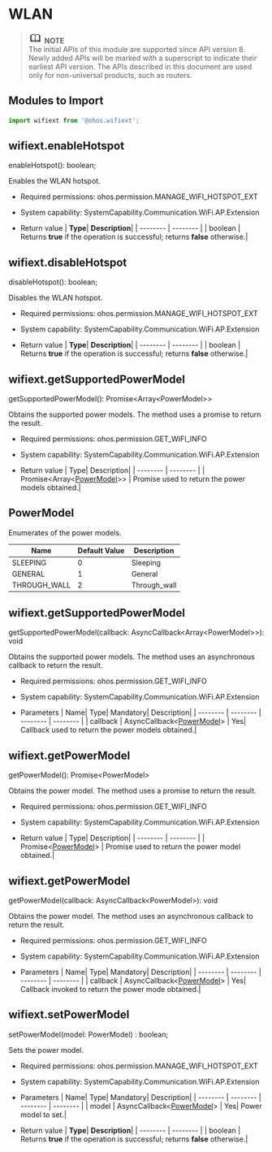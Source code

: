 # WLAN

> ![icon-note.gif](public_sys-resources/icon-note.gif) **NOTE**<br/>
> The initial APIs of this module are supported since API version 8. Newly added APIs will be marked with a superscript to indicate their earliest API version.
The APIs described in this document are used only for non-universal products, such as routers.


## Modules to Import

```js
import wifiext from '@ohos.wifiext';
```

## wifiext.enableHotspot

enableHotspot(): boolean;

Enables the WLAN hotspot.

- Required permissions:
  ohos.permission.MANAGE_WIFI_HOTSPOT_EXT

- System capability:
  SystemCapability.Communication.WiFi.AP.Extension

- Return value
  | **Type**| **Description**|
  | -------- | -------- |
  | boolean | Returns **true** if the operation is successful; returns **false** otherwise.|


## wifiext.disableHotspot

disableHotspot(): boolean;

Disables the WLAN hotspot.

- Required permissions:
  ohos.permission.MANAGE_WIFI_HOTSPOT_EXT

- System capability:
  SystemCapability.Communication.WiFi.AP.Extension

- Return value
  | **Type**| **Description**|
  | -------- | -------- |
  | boolean | Returns **true** if the operation is successful; returns **false** otherwise.|


## wifiext.getSupportedPowerModel

getSupportedPowerModel(): Promise&lt;Array&lt;PowerModel&gt;&gt;

Obtains the supported power models. The method uses a promise to return the result.

- Required permissions:
  ohos.permission.GET_WIFI_INFO

- System capability:
  SystemCapability.Communication.WiFi.AP.Extension

- Return value
  | Type| Description|
  | -------- | -------- |
  | Promise&lt;Array&lt;[PowerModel](#PowerModel)&gt;&gt; | Promise used to return the power models obtained.|


## PowerModel

Enumerates of the power models.

| Name| Default Value| Description|
| -------- | -------- | -------- |
| SLEEPING | 0 | Sleeping|
| GENERAL | 1 | General|
| THROUGH_WALL | 2 | Through_wall|


## wifiext.getSupportedPowerModel

getSupportedPowerModel(callback: AsyncCallback&lt;Array&lt;PowerModel&gt;&gt;): void

Obtains the supported power models. The method uses an asynchronous callback to return the result.

- Required permissions:
  ohos.permission.GET_WIFI_INFO

- System capability:
  SystemCapability.Communication.WiFi.AP.Extension

- Parameters
  | Name| Type| Mandatory| Description|
  | -------- | -------- | -------- | -------- |
  | callback | AsyncCallback&lt;[PowerModel](#PowerModel)&gt; | Yes| Callback used to return the power models obtained.|


## wifiext.getPowerModel

getPowerModel(): Promise&lt;PowerModel&gt;

Obtains the power model. The method uses a promise to return the result.

- Required permissions:
  ohos.permission.GET_WIFI_INFO

- System capability:
  SystemCapability.Communication.WiFi.AP.Extension

- Return value
  | Type| Description|
  | -------- | -------- |
  | Promise&lt;[PowerModel](#PowerModel)&gt; | Promise used to return the power model obtained.|


## wifiext.getPowerModel

getPowerModel(callback: AsyncCallback&lt;PowerModel&gt;): void

Obtains the power model. The method uses an asynchronous callback to return the result.

- Required permissions:
  ohos.permission.GET_WIFI_INFO

- System capability:
  SystemCapability.Communication.WiFi.AP.Extension

- Parameters
  | Name| Type| Mandatory| Description|
  | -------- | -------- | -------- | -------- |
  | callback | AsyncCallback&lt;[PowerModel](#PowerModel)&gt; | Yes| Callback invoked to return the power mode obtained.|


## wifiext.setPowerModel

setPowerModel(model: PowerModel) : boolean;

 Sets the power model.

- Required permissions:
  ohos.permission.MANAGE_WIFI_HOTSPOT_EXT

- System capability:
  SystemCapability.Communication.WiFi.AP.Extension

- Parameters
  | Name| Type| Mandatory| Description|
  | -------- | -------- | -------- | -------- |
  | model | AsyncCallback&lt;[PowerModel](#PowerModel)&gt; | Yes| Power model to set.|

- Return value
  | **Type**| **Description**|
  | -------- | -------- |
  | boolean | Returns **true** if the operation is successful; returns **false** otherwise.|
